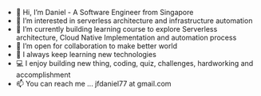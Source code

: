 - 👋 Hi, I’m Daniel - A Software Engineer from Singapore
- 👀 I’m interested in serverless architecture and infrastructure automation
- 🌱 I’m currently building learning course to explore Serverless architecture, Cloud Native Implementation and automation process
- 💞️ I’m open for collaboration to make better world
- :open_book: I always keep learning new technologies
- :computer: I enjoy building new thing, coding, quiz, challenges, hardworking and accomplishment
- 📫 You can reach me ... jfdaniel77 at gmail.com

<!---
jfdaniel77/jfdaniel77 is a ✨ special ✨ repository because its `README.md` (this file) appears on your GitHub profile.
You can click the Preview link to take a look at your changes.
--->
